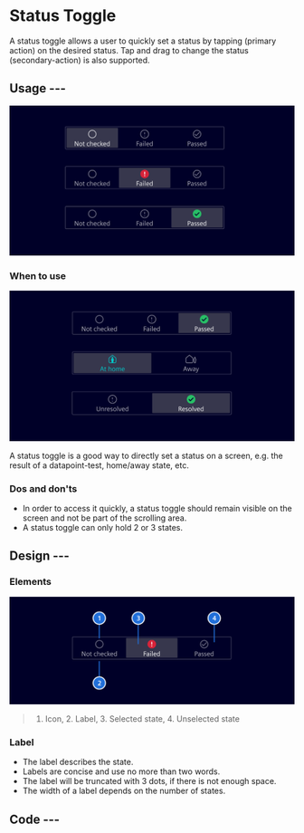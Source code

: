 # Status Toggle

A status toggle allows a user to quickly set a status by tapping (primary action) on the desired status. Tap and drag to change the status (secondary-action) is also supported.

## Usage ---

![Status Toggle](images/status-toggle.png)

### When to use

![Status Toggle Examples](images/status-toggle-examples.png)

A status toggle is a good way to directly set a status on a screen, e.g. the result of a datapoint-test, home/away state, etc.

### Dos and don'ts

- In order to access it quickly, a status toggle should remain visible on the screen and not be part of the scrolling area.
- A status toggle can only hold 2 or 3 states.

## Design ---

### Elements

![Status Toggle Specification](images/status-toggle-usage-construction.png)

> 1. Icon, 2. Label, 3. Selected state, 4. Unselected state

### Label

- The label describes the state.
- Labels are concise and use no more than two words.
- The label will be truncated with 3 dots, if there is not enough space.
- The width of a label depends on the number of states.

## Code ---

<si-docs-component base="si-status-toggle" height="600">
  <si-docs-tab example="si-status-toggle" heading="All examples"></si-docs-tab>
</si-docs-component>

<si-docs-api component="SiStatusToggleComponent"></si-docs-api>

<si-docs-types></si-docs-types>
